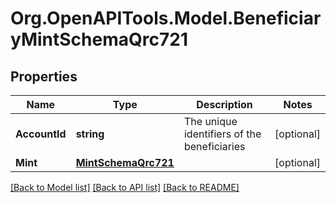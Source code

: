 
# Org.OpenAPITools.Model.BeneficiaryMintSchemaQrc721

## Properties

Name | Type | Description | Notes
------------ | ------------- | ------------- | -------------
**AccountId** | **string** | The unique identifiers of the beneficiaries | [optional] 
**Mint** | [**MintSchemaQrc721**](MintSchemaQrc721.md) |  | [optional] 

[[Back to Model list]](../README.md#documentation-for-models)
[[Back to API list]](../README.md#documentation-for-api-endpoints)
[[Back to README]](../README.md)

